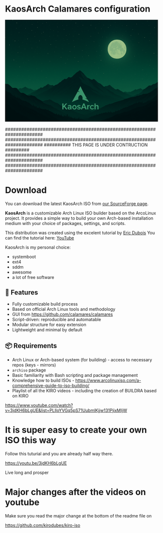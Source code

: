 # KaosArch Calamares configuration

![KaosArch Logo](KaosArch.png)

######################################################################
######################################################################
##########          THIS PAGE IS UNDER CONTRUCTION           #########
######################################################################
######################################################################

# Download

You can download the latest KaosArch ISO from [our SourceForge page](https://sourceforge.net/projects/kiro/files/).

**KaosArch** is a customizable Arch Linux ISO builder based on the ArcoLinux project. It provides a simple way to build your own Arch-based installation medium with your choice of packages, settings, and scripts.

This distribution was created using the excelent tutorial by [Eric Dubois](https://www.youtube.com/@ErikDubois)
You can find the tutorial here: [YouTube](https://youtu.be/3jdKH6bLgUE)

KaosArch is my personal choice:

- systemboot
- ext4
- sddm
- awesome
- a lot of free software

## 🚀 Features

- Fully customizable build process
- Based on official Arch Linux tools and methodology
- GUI from https://github.com/calamares/calamares
- Script-driven: reproducible and automatable
- Modular structure for easy extension
- Lightweight and minimal by default

## 📦 Requirements

- Arch Linux or Arch-based system (for building) - access to necessary repos (keys - mirrors)
- `archiso` package
- Basic familiarity with Bash scripting and package management
- Knowledge how to build ISOs - https://www.arcolinuxiso.com/a-comprehensive-guide-to-iso-building/
- Playlist of all the KIRO videos - including the creation of BUILDRA based on KIRO

https://www.youtube.com/watch?v=3jdKH6bLgUE&list=PLlloYVGq5pS71UubmlKjjw131PjixMIjW

# It is super easy to create your own ISO this way

Follow this tuturial and you are already half way there.

https://youtu.be/3jdKH6bLgUE 

Live long and prosper


# Major changes after the videos on youtube

Make sure you read the major change at the bottom of the readme file on 

https://github.com/kirodubes/kiro-iso
